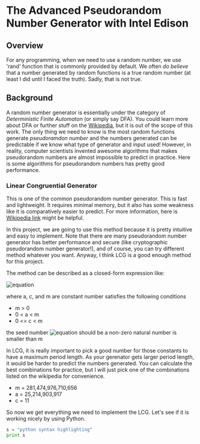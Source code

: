 # The Advanced Pseudorandom Number Generator with Intel Edison

## Overview
For any programming, when we need to use a random number, we use 'rand' function that is commonly provided by default. We often _do believe_ that a number generated by random functions is a true random number (at least I did until I faced the truth). Sadly, that is not true.

## Background
A random number generator is essentially under the category of _Deterministic Finite Automaton_ (or simply say DFA). You could learn more about DFA or further stuff on the [Wikipedia](https://en.wikipedia.org/wiki/Deterministic_finite_automaton), but it is out of the scope of this work. The only thing we need to know is the most random functions generate _pseudoramdon number_ and the numbers generated can be predictable if we know what type of generator and input used! However, in reality, computer scientists invented awesome algorithms that makes pseudorandom numbers are almost impossible to predict in practice. Here is some algorithms for pseudorandom numbers has pretty good performance.

### Linear Congruential Generator
This is one of the common pseudorandom number generator. This is fast and lightweight. It requires minimal memory, but it also has some weakness like it is comparatively easier to predict. For more information, here is [Wikipedia link](https://en.wikipedia.org/wiki/Linear_congruential_generator) might be helpful.

In this project, we are going to use this method because it is pretty intuitive and easy to implement.
Note that there are many pseudorandom number generator has better performance and secure (like cryptographic pseudorandom number generator!), and of course, you can try different method whatever you want. Anyway, I think LCG is a good enough method for this project.

The method can be described as a closed-form expression like:

![equation](https://latex.codecogs.com/gif.latex?\fn_cm&space;X_{n&plus;1}=(aX_n&plus;c)\mod{m})

where a, c, and m are constant number satisfies the following conditions
- m > 0
- 0 < a < m
- 0 <= c < m

the seed number ![equation](https://latex.codecogs.com/gif.latex?\fn_phv&space;X_0) should be a non-zero natural number is smaller than m

In LCG, it is really important to pick a good number for those constants to have a maximum period length. As your gerenator gets larger period length, it would be harder to predict the numbers generated. You can calculate the best combinations for practice, but I will just pick one of the combinations listed on the wikipedia for convenience.
- m = 281,474,976,710,656
- a = 25,214,903,917
- c = 11

So now we get everything we need to implement the LCG. Let's see if it is working nicely by using Python.
```python
s = "python syntax highlighting"
print s
```
